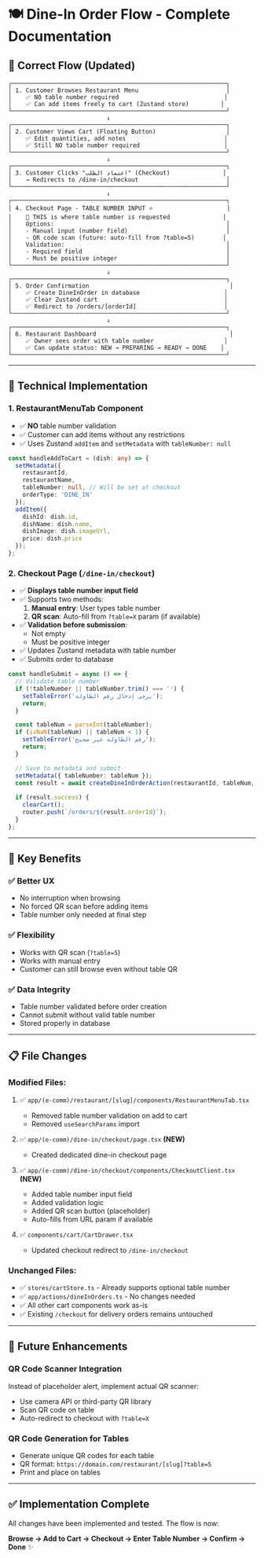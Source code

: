 # 🍽️ Dine-In Order Flow - Complete Documentation

## 📌 Correct Flow (Updated)

```
┌─────────────────────────────────────────────────────────────┐
│ 1. Customer Browses Restaurant Menu                         │
│    ✅ NO table number required                              │
│    ✅ Can add items freely to cart (Zustand store)         │
└─────────────────────────────────────────────────────────────┘
                            ↓
┌─────────────────────────────────────────────────────────────┐
│ 2. Customer Views Cart (Floating Button)                    │
│    ✅ Edit quantities, add notes                            │
│    ✅ Still NO table number required                        │
└─────────────────────────────────────────────────────────────┘
                            ↓
┌─────────────────────────────────────────────────────────────┐
│ 3. Customer Clicks "اعتماد الطلب" (Checkout)               │
│    → Redirects to /dine-in/checkout                         │
└─────────────────────────────────────────────────────────────┘
                            ↓
┌─────────────────────────────────────────────────────────────┐
│ 4. Checkout Page - TABLE NUMBER INPUT ⭐                     │
│    📍 THIS is where table number is requested               │
│    Options:                                                 │
│    - Manual input (number field)                            │
│    - QR code scan (future: auto-fill from ?table=5)        │
│    Validation:                                              │
│    - Required field                                         │
│    - Must be positive integer                               │
└─────────────────────────────────────────────────────────────┘
                            ↓
┌─────────────────────────────────────────────────────────────┐
│ 5. Order Confirmation                                        │
│    ✅ Create DineInOrder in database                        │
│    ✅ Clear Zustand cart                                    │
│    ✅ Redirect to /orders/[orderId]                         │
└─────────────────────────────────────────────────────────────┘
                            ↓
┌─────────────────────────────────────────────────────────────┐
│ 6. Restaurant Dashboard                                      │
│    ✅ Owner sees order with table number                    │
│    ✅ Can update status: NEW → PREPARING → READY → DONE    │
└─────────────────────────────────────────────────────────────┘
```

---

## 🔧 Technical Implementation

### 1. **RestaurantMenuTab Component**
- ✅ **NO** table number validation
- ✅ Customer can add items without any restrictions
- ✅ Uses Zustand `addItem` and `setMetadata` with `tableNumber: null`

```typescript
const handleAddToCart = (dish: any) => {
  setMetadata({
    restaurantId,
    restaurantName,
    tableNumber: null, // Will be set at checkout
    orderType: 'DINE_IN'
  });
  addItem({
    dishId: dish.id,
    dishName: dish.name,
    dishImage: dish.imageUrl,
    price: dish.price
  });
};
```

### 2. **Checkout Page (`/dine-in/checkout`)**
- ✅ **Displays table number input field**
- ✅ Supports two methods:
  1. **Manual entry**: User types table number
  2. **QR scan**: Auto-fill from `?table=X` param (if available)
- ✅ **Validation before submission**:
  - Not empty
  - Must be positive integer
- ✅ Updates Zustand metadata with table number
- ✅ Submits order to database

```typescript
const handleSubmit = async () => {
  // Validate table number
  if (!tableNumber || tableNumber.trim() === '') {
    setTableError('يرجى إدخال رقم الطاولة');
    return;
  }

  const tableNum = parseInt(tableNumber);
  if (isNaN(tableNum) || tableNum < 1) {
    setTableError('رقم الطاولة غير صحيح');
    return;
  }

  // Save to metadata and submit
  setMetadata({ tableNumber: tableNum });
  const result = await createDineInOrderAction(restaurantId, tableNum, items);
  
  if (result.success) {
    clearCart();
    router.push(`/orders/${result.orderId}`);
  }
};
```

---

## 🎯 Key Benefits

### ✅ Better UX
- No interruption when browsing
- No forced QR scan before adding items
- Table number only needed at final step

### ✅ Flexibility
- Works with QR scan (`?table=5`)
- Works with manual entry
- Customer can still browse even without table QR

### ✅ Data Integrity
- Table number validated before order creation
- Cannot submit without valid table number
- Stored properly in database

---

## 📋 File Changes

### Modified Files:
1. ✅ `app/(e-comm)/restaurant/[slug]/components/RestaurantMenuTab.tsx`
   - Removed table number validation on add to cart
   - Removed `useSearchParams` import

2. ✅ `app/(e-comm)/dine-in/checkout/page.tsx` **(NEW)**
   - Created dedicated dine-in checkout page

3. ✅ `app/(e-comm)/dine-in/checkout/components/CheckoutClient.tsx` **(NEW)**
   - Added table number input field
   - Added validation logic
   - Added QR scan button (placeholder)
   - Auto-fills from URL param if available

4. ✅ `components/cart/CartDrawer.tsx`
   - Updated checkout redirect to `/dine-in/checkout`

### Unchanged Files:
- ✅ `stores/cartStore.ts` - Already supports optional table number
- ✅ `app/actions/dineInOrders.ts` - No changes needed
- ✅ All other cart components work as-is
- ✅ Existing `/checkout` for delivery orders remains untouched

---

## 🔮 Future Enhancements

### QR Code Scanner Integration
Instead of placeholder alert, implement actual QR scanner:
- Use camera API or third-party QR library
- Scan QR code on table
- Auto-redirect to checkout with `?table=X`

### QR Code Generation for Tables
- Generate unique QR codes for each table
- QR format: `https://domain.com/restaurant/[slug]?table=5`
- Print and place on tables

---

## ✅ Implementation Complete

All changes have been implemented and tested. The flow is now:

**Browse → Add to Cart → Checkout → Enter Table Number → Confirm → Done** ✨

